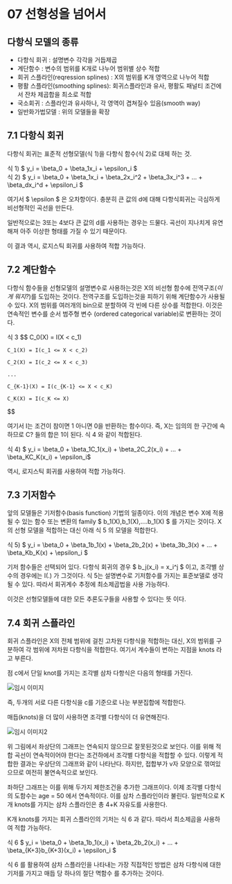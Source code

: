 # 07 선형성을 넘어서

## 다항식 모델의 종류

* 다항식 회귀 : 설명변수 각각을 거듭제곱
* 계단함수 : 변수의 범위를 K개로 나누어 범위별 상수 적합
* 회귀 스플라인(reqression splines) : X의 범위를 K개 영역으로 나누어 적합
* 평활 스플라인(smoothing splines): 회귀스플라인과 유사, 평활도 패널티 조건에서 잔차 제곱합을 최소로 적합
* 국소회귀 : 스플라인과 유사하나, 각 영역이 겹쳐질수 있음(smooth way)
* 일반화가법모델 : 위의 모델들을 확장

## 7.1 다항식 회귀

다항식 회귀는 표준적 선형모델(식 1)을 다항식 함수(식 2)로 대체 하는 것.

식 1) $ y_i = \beta_0 + \beta_1x_i + \epsilon_i $ <br>
식 2) $ y_i = \beta_0 + \beta_1x_i + \beta_2x_i^2 + \beta_3x_i^3 + ... + \beta_dx_i^d + \epsilon_i $ 

여기서 $ \epsilon $ 은 오차항이다. 충분히 큰 값의 d에 대해 다항식회귀는 극심하게 비선형적인 곡선을 만든다.

일반적으로는 3또는 4보다 큰 값의 d를 사용하는 경우는 드물다. 곡선이 지나치게 유연해져 아주 이상한 형태를 가질 수 있기 때문이다.

이 결과 역시, 로지스틱 회귀를 사용하여 적합 가능하다.

## 7.2 계단함수

다항식 함수들을 선형모델의 설명변수로 사용하는것은 X의 비선형 함수에 전역구조(*이게 뭐지?*)를 도입하는 것이다. 
전역구조를 도입하는것을 피하기 위해 계단함수가 사용될 수 있다. X의 범위를 여러개의 bin으로 분할하여 각 빈에 다른 상수를 적합한다.
이것은 연속적인 변수를  순서 범주형 변수 (ordered categorical variable)로 변환하는 것이다.

식 3
$$
    C_0(X) = I(X < c_1)
    
    C_1(X) = I(c_1 <= X < c_2)
    
    C_2(X) = I(c_2 <= X < c_3)
    
    ...
    
    C_{K-1}(X) = I(c_{K-1} <= X < c_K)
    
    C_K(X) = I(c_K <= X)
$$

여기서 I는 조건이 참이면 1 아니면 0을 반환하는 함수이다. 즉, X는 임의의 한 구간에 속하므로 C? 들의 합은 1이 된다.
식 4 와 같이 적합된다.

식 4) $ y_i = \beta_0 + \beta_1C_1(x_i) + \beta_2C_2(x_i) + ... + \beta_KC_K(x_i) + \epsilon_i$
    
역시, 로지스틱 회귀를 사용하여 적합 가능하다.

## 7.3 기저함수 

앞의 모델들은 기저함수(basis function) 기법의 일종이다. 이의 개념은 변수 X에 적용될 수 있는 함수 또는 변환의 family $ b_1(X),b_1(X),....b_1(X) $ 를 가지는 것이다.
X의 선형 모델을 적합하는 대신 아래 식 5 의 모델을 적합한다.

식 5) $ y_i = \beta_0 + \beta_1b_1(x) + \beta_2b_2(x) + \beta_3b_3(x) + ... + \beta_Kb_K(x) + \epsilon_i  $
    
기저 함수들은 선택되어 있다. 다항식 회귀의 경우 $ b_j(x_i) = x_i^j $ 이고, 조각별 상수의 경우에는 I(.) 가 그것이다. 
식 5는 설명변수로 기저함수를 가지는 표준보델로 생각될 수 있다. 따라서 회귀계수 추정에 최소제곱법을 사용 가능하다.

이것은 선형모델들에 대한 모든 추론도구들을 사용할 수 있다는 뜻 이다.

## 7.4 회귀 스플라인

회귀 스플라인은 X의 전체 범위에 걸친 고차원 다항식을 적합하는 대신, X의 범위를 구분하여 각 범위에 저차원 다항식을 적합한다.
여기서 계수들이 변하는 지점을 knots 라고 부른다.

점 c에서 단일 knot를 가지는 조각별 삼차 다항식은 다음의 형태를 가진다.

![임시 이미지](https://mblogthumb-phinf.pstatic.net/20160903_131/je1206_1472908382812DEBlW_PNG/2.png?type=w800)

즉, 두개의 서로 다른 다항식을 c를 기준으로 나눈 부분집합에 적합한다.

매듭(knots)을 더 많이 사용하면 조각별 다항식이 더 유연해진다.

![임시 이미지2](https://postfiles.pstatic.net/20160903_94/je1206_1472908382930KfFin_PNG/3.png?type=w773)

위 그림에서 좌상단의 그래프는 연속되지 않으므로 잘못된것으로 보인다. 이를 위해 적합 곡선이 연속적이어야 한다는 조건하에서 조각별 다항식을 적합할 수 있다.
이렇게 적합한 결과는 우상단의 그래프와 같이 나타난다. 하지만, 접합부가 v자 모양으로 꺾여있으므로 여전히 불연속적으로 보인다. 

좌하단 그래프는 이를 위해 두가지 제한조건을 추가한 그래프이다. 이제 조각별 다항식의 도함수는 age = 50 에서 연속적이다. 이를 삼차 스플라인이라 불린다.
일반적으로 K개 knots를 가지는 삼차 스플라인은 총 4+K 자유도를 사용한다.

K개 knots를 가지는 회귀 스플라인의 기저는 식 6 과 같다. 따라서 최소제곱을 사용하여 적합 가능하다.

식 6 $ y_i = \beta_0 + \beta_1b_1(x_i) + \beta_2b_2(x_i) + ... + \beta_{K+3}b_{K+3}(x_i) + \epsilon_i  $

식 6 를 활용하여 삼차 스플라인을 나타내는 가장 직접적인 방법은 삼차 다항식에 대한 기저를 가지고 매듭 당 하나의 절단 멱함수 를 추가하는 것이다.

